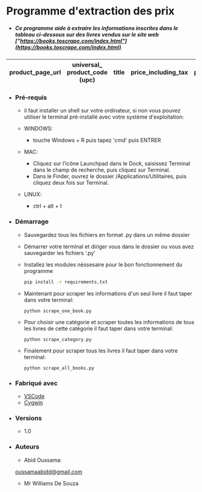 # Programme d'extraction des prix 

* ##### Ce programme aide à extraire les informations inscrites dans le tableau ci-dessous sur des livres vendus sur le site web ["https://books.toscrape.com/index.html"](https://books.toscrape.com/index.html)

|product_page_url|universal_ product_code (upc)|title|price_including_tax|price_excluding_tax|number_available|product_description|category|review_rating|image_url
|-|-|-|-|-|-|-|-|-|-|

* ### Pré-requis
	- il faut installer un shell sur votre ordinateur, si non vous pouvez utiliser le terminal pré-installé avec votre système d'exploitation:

	- WINDOWS:
		-  touche Windows + R puis tapez 'cmd' puis ENTRER 

	- MAC:
		- Cliquez sur l’icône Launchpad dans le Dock, saisissez Terminal dans le champ de recherche, puis cliquez sur Terminal.
		- Dans le Finder, ouvrez le dossier /Applications/Utilitaires, puis cliquez deux fois sur Terminal.
	 
	- LINUX: 
		- ctrl + alt + t

* ### Démarrage
	- Sauvegardez tous les fichiers en format .py dans un même dossier
	- Démarrer votre terminal et diriger vous dans le dossier ou vous avez sauvegarder les fichiers ‘.py’
	- Installez les modules néssesaire pour le bon fonctionnement du programme
		```bash
		pip install -r requirements.txt
		``` 
	- Maintenant pour scraper les informations d'un seul livre il faut taper dans votre terminal:

		```shell
		python scrape_one_book.py
		```
	- Pour choisir une catégorie et scraper toutes les informations de tous les livres de cette catégorie il faut taper dans votre terminal:

		```shell
		python scrape_category.py
		```  
	* Finalement pour scraper tous les livres il faut taper dans votre terminal:

		```shell
		python scrape_all_books.py
		```

* ### Fabriqué avec
	- [VSCode](https://code.visualstudio.com/) 
	- [Cygwin](https://www.cygwin.com/install.html)

* ### Versions
	- 1.0

* ### Auteurs
	- Abid Oussama:
 
	 [oussamaabidd@gmail.com](oussamaabidd@gmail.com)

	- Mr Williams De Souza
